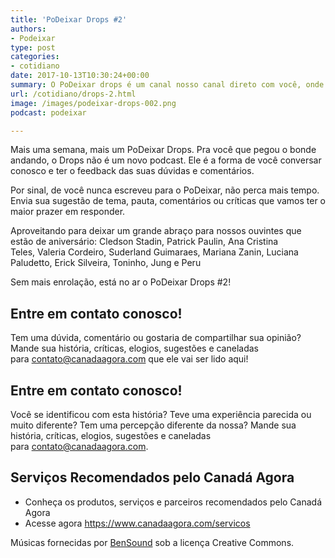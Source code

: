 ```yaml
---
title: 'PoDeixar Drops #2'
authors:
- Podeixar
type: post
categories:
- cotidiano
date: 2017-10-13T10:30:24+00:00
summary: O PoDeixar drops é um canal nosso canal direto com você, onde você pode conversar conosco e ter o feedback das suas dúvidas e comentários.
url: /cotidiano/drops-2.html
image: /images/podeixar-drops-002.png
podcast: podeixar

---
```

Mais uma semana, mais um PoDeixar Drops. Pra você que pegou o bonde andando, o Drops não é um novo podcast. Ele é a forma de você conversar conosco e ter o feedback das suas dúvidas e comentários.

Por sinal, de você nunca escreveu para o PoDeixar, não perca mais tempo. Envia sua sugestão de tema, pauta, comentários ou críticas que vamos ter o maior prazer em responder.

Aproveitando para deixar um grande abraço para nossos ouvintes que estão de aniversário: Cledson Stadin, Patrick Paulin, Ana Cristina Teles, Valeria Cordeiro, Suderland Guimaraes, Mariana Zanin, Luciana Paludetto, Erick Silveira, Toninho, Jung e Peru

Sem mais enrolação, está no ar o PoDeixar Drops #2!



## Entre em contato conosco!

Tem uma dúvida, comentário ou gostaria de compartilhar sua opinião? Mande sua história, críticas, elogios, sugestões e caneladas para <contato@canadaagora.com> que ele vai ser lido aqui!

## Entre em contato conosco!

Você se identificou com esta história? Teve uma experiência parecida ou muito diferente? Tem uma percepção diferente da nossa? Mande sua história, críticas, elogios, sugestões e caneladas para <contato@canadaagora.com>.

## Serviços Recomendados pelo Canadá Agora

  * Conheça os produtos, serviços e parceiros recomendados pelo Canadá Agora
  * Acesse agora <https://www.canadaagora.com/servicos>

Músicas fornecidas por <a href="http://www.bensound.com/" target="_blank" rel="noopener noreferrer">BenSound</a> sob a licença Creative Commons.